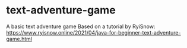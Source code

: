 # text-adventure-game
A basic text adventure game
Based on a tutorial by RyiSnow:
https://www.ryisnow.online/2021/04/java-for-beginner-text-adventure-game.html
